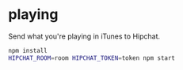 # playing
Send what you're playing in iTunes to Hipchat.

```sh
npm install
HIPCHAT_ROOM=room HIPCHAT_TOKEN=token npm start
```
